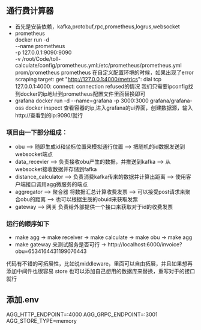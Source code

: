 ## 通行费计算器
* 首先是安装依赖，kafka,protobuf,rpc,prometheus,logrus,websocket
* prometheus  
docker run -d \
  --name prometheus \
  -p 127.0.0.1:9090:9090 \
  -v /root/Code/toll-calculate/config/prometheus.yml:/etc/prometheus/prometheus.yml \
  prom/prometheus
prometheus 在自定义配置环境的时候，如果出现了error scraping target: get "http://127.0.0.1:4000/metrics": dial tcp 127.0.0.1:4000: connect: connection refused的情况
我们只需要ipconfig找到docker的ip地址到prometheus配置文件里面替换即可
* grafana
docker run -d --name=grafana -p 3000:3000 grafana/grafana-oss
docker inspect 查看容器的ip,进入grafana的ui界面，创建数据源，输入http://查看到的ip:9090/就行
### 项目由一下部分组成：
* obu 
--> 随即生成id和坐标位置来模拟通行位置
--> 把随机的id数据发送到websocket端点
* data_recevier 
--> 负责接收obu产生的数据，并推送到kafka
--> 从websocket接收数据并存储到fafka
* distance_calculator 
--> 负责消费kafka传来的数据并计算出距离
--> 使用客户端接口调用agg微服务的端点
* aggregator 
--> 聚合器 将数据汇总计算收费发票
--> 可以接受post请求来聚合obu的距离
--> 也可以根据生辰的obuid来获取发票
* gateway 
--> 网关 负责给外部提供一个接口来获取对于id的收费发票
### 运行的顺序如下
* make agg -> make receiver -> make calculate -> make obu -> make agg
*  make gateway 来测试服务是否可行
-> http://localhost:6000/invoice?obu=6534164431199076443

代码有不错的可拓展性，比如说middleware，里面可以自由拓展，并且如果想再添加中间件也很容易
store 也可以添加自己想用的数据库来替换，重写对于的接口就行

## 添加.env
AGG_HTTP_ENDPOINT=:4000
AGG_GRPC_ENDPOINT=:3001
AGG_STORE_TYPE=memory